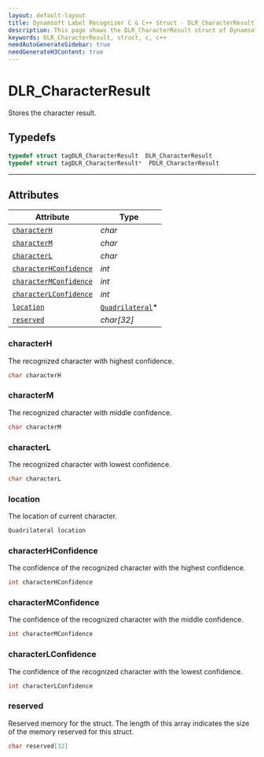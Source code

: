 ```yaml
---
layout: default-layout
title: Dynamsoft Label Recognizer C & C++ Struct - DLR_CharacterResult
description: This page shows the DLR_CharacterResult struct of Dynamsoft Label Recognizer for C & C++ Language.
keywords: DLR_CharacterResult, struct, c, c++
needAutoGenerateSidebar: true
needGenerateH3Content: true
---
```



# DLR_CharacterResult
Stores the character result.

## Typedefs

```cpp
typedef struct tagDLR_CharacterResult  DLR_CharacterResult
typedef struct tagDLR_CharacterResult*  PDLR_CharacterResult
```  
  
---
  

## Attributes
  
| Attribute | Type |
|---------- | ---- |
| [`characterH`](#characterh) | *char* |
| [`characterM`](#characterm) | *char* |
| [`characterL`](#characterl) | *char* |
| [`characterHConfidence`](#characterhconfidence) | *int* |
| [`characterMConfidence`](#charactermconfidence) | *int* |
| [`characterLConfidence`](#characterlconfidence) | *int* |
| [`location`](#location) | [`Quadrilateral`](quadrilateral.md)\* |
| [`reserved`](#reserved) | *char\[32\]* |


### characterH
The recognized character with highest confidence.
```cpp
char characterH
```

### characterM
The recognized character with middle confidence.
```cpp
char characterM
```

### characterL
The recognized character with lowest confidence.
```cpp
char characterL
```

### location
The location of current character.
```cpp
Quadrilateral location
```

### characterHConfidence
The confidence of the recognized character with the highest confidence.
```cpp
int characterHConfidence
```

### characterMConfidence
The confidence of the recognized character with the middle confidence.
```cpp
int characterMConfidence
```

### characterLConfidence
The confidence of the recognized character with the lowest confidence.
```cpp
int characterLConfidence
```

### reserved
Reserved memory for the struct. The length of this array indicates the size of the memory reserved for this struct.
```cpp
char reserved[32]
```
